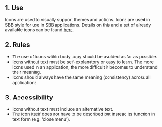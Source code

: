 ## 1. Use
Icons are used to visually support themes and actions. Icons are used in SBB style for use in SBB applications. Details on this and a set of already available icons can be found [here](https://digital.sbb.ch/en/logo-icons-und-piktogramme/icons).


## 2. Rules
* The use of icons within body copy should be avoided as far as possible.
* Icons without text must be self-explanatory or easy to learn. The more icons used in an application, the more difficult it becomes to understand their meaning.
* Icons should always have the same meaning (consistency) across all applications.


## 3. Accessibility
* Icons without text must include an alternative text.
* The icon itself does not have to be described but instead its function in text form (e.g. ‘close menu’).

